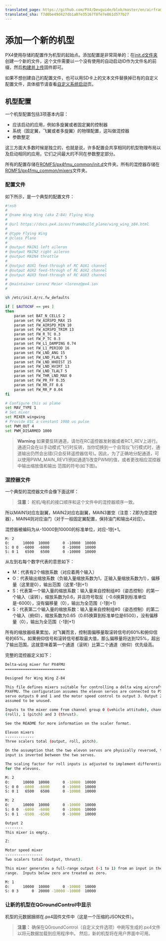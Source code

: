 ```yaml
---
translated_page: https://github.com/PX4/Devguide/blob/master/en/airframes/adding_a_new_frame.md
translated_sha: f7d0be49d427db1a07e35167f8fe7e861d577b27
---
```


# 添加一个新的机型


PX4使用存储的配置作为机型的起始点。添加配置是非常简单的：在[init.d文件夹](https://github.com/PX4/Firmware/tree/master/ROMFS/px4fmu_common/init.d)创建一个新的文件，这个文件需要以一个没有使用的自动启动ID作为文件名的前缀，然后[构建并上传](../setup/building_px4.md)固件即可。

如果不想创建自己的配置文件，也可以用SD卡上的文本文件替换掉已有的自定义配置文件，具体细节请查看[自定义系统启动](../concept/system_startup.md)页。

## 机型配置

一个机型配置包括3项基本内容：

- 应该启动的应用，例如多旋翼或者固定翼的控制器
- 系统（固定翼，飞翼或者多旋翼）的物理配置，这叫做混控器
- 参数整定

这三方面大多数时候是独立的，也就是说，许多配置会共享相同的机型物理布局以及启动相同的应用，它们之间最大的不同在参数整定部分。

所有的配置存储在[ROMFS/px4fmu_common/init.d](https://github.com/PX4/Firmware/tree/master/ROMFS/px4fmu_common/init.d)文件夹。所有的混控器存储在[ROMFS/px4fmu_common/mixers](https://github.com/PX4/Firmware/tree/master/ROMFS/px4fmu_common/mixers)文件夹。

### 配置文件

如下所示，是一个典型的配置文件：

```bash
#!nsh
#
# @name Wing Wing (aka Z-84) Flying Wing
#
# @url https://docs.px4.io/en/framebuild_plane/wing_wing_z84.html
#
# @type Flying Wing
# @class Plane
#
# @output MAIN1 left aileron
# @output MAIN2 right aileron
# @output MAIN4 throttle
#
# @output AUX1 feed-through of RC AUX1 channel
# @output AUX2 feed-through of RC AUX2 channel
# @output AUX3 feed-through of RC AUX3 channel
#
# @maintainer Lorenz Meier <lorenz@px4.io>
#

sh /etc/init.d/rc.fw_defaults

if [ $AUTOCNF == yes ]
then
	param set BAT_N_CELLS 2
	param set FW_AIRSPD_MAX 15
	param set FW_AIRSPD_MIN 10
	param set FW_AIRSPD_TRIM 13
	param set FW_R_TC 0.3
	param set FW_P_TC 0.3
	param set FW_L1_DAMPING 0.74
	param set FW_L1_PERIOD 16
	param set FW_LND_ANG 15
	param set FW_LND_FLALT 5
	param set FW_LND_HHDIST 15
	param set FW_LND_HVIRT 13
	param set FW_LND_TLALT 5
	param set FW_THR_LND_MAX 0
	param set FW_PR_FF 0.35
	param set FW_RR_FF 0.6
	param set FW_RR_P 0.04
fi

# Configure this as plane
set MAV_TYPE 1
# Set mixer
set MIXER wingwing
# Provide ESC a constant 1000 us pulse
set PWM_OUT 4
set PWM_DISARMED 1000
```
> **Warning** 如果要反转通道，请勿在RC遥控器发射器或者RC1_REV上进行。通道只会在以手动模式飞行时反转，当你切换到一个自驾仪飞行模式时，通道输出仍然会出错(只会反转遥控器信号)。因此，为了正确地分配通道，可以使用PWM_MAIN_REV1(例如通道1)改变PWM的值，或者更改相应混控器中输出缩放值和输出 范围的符号(如下图)。

### 混控器文件

一个典型的混控器文件会像下面这样：

> **注意：** 舵机/电机的接口顺序和这个文件中的混控器顺序一致。


所以MAIN1对应左副翼，MAIN2对应右副翼，MAIN3置空（注意：Z即为空混控器），MAIN4则对应油门（对于一般固定翼配置，保持油门和输出4对应）。

混控器被编码为从-10000到10000的标准单位，对应-1到+1。

```
M: 2
O:      10000  10000      0 -10000  10000
S: 0 0  -6000  -6000      0 -10000  10000
S: 0 1   6500   6500      0 -10000  10000
```

从左到右每个数字代表的意思如下：

- M：代表有2个缩放系数（对应着两个输入）
- O：代表输出缩放系数（负输入量缩放系数为1，正输入量缩放系数为1），偏移量（这里是0），输出范围（这里-1到+1）
- S：代表第一个输入量的缩放系数：输入量来自控制组#0（姿态控制）的第一个输入（滚转），缩放系数为0.6，并且符号取反（-0.6换算到标准单位是-6000），没有偏移量（0），输出为全范围（-1到+1）
- S：代表第二个输入量的缩放系数：输入量来自控制组#0（姿态控制）的第二个输入（俯仰），缩放系数为0.65（0.65换算到标准单位是6500），没有偏移量（0），输出为全范围（-1到+1）

所有的缩放器结果累加，对飞翼而言，控制面偏移量取滚转信号的60%和俯仰信号的65%。如果俯仰信号和滚转信号都取最大值，那么偏移量将达到125%，超出了输出范围，这就意味着第一个通道（滚转）比第二个通道（俯仰）优先级高。

完整的混控器定义如下：

```bash
Delta-wing mixer for PX4FMU
===========================

Designed for Wing Wing Z-84

This file defines mixers suitable for controlling a delta wing aircraft using
PX4FMU. The configuration assumes the elevon servos are connected to PX4FMU
servo outputs 0 and 1 and the motor speed control to output 3. Output 2 is
assumed to be unused.

Inputs to the mixer come from channel group 0 (vehicle attitude), channels 0
(roll), 1 (pitch) and 3 (thrust).

See the README for more information on the scaler format.

Elevon mixers
-------------
Three scalers total (output, roll, pitch).

On the assumption that the two elevon servos are physically reversed, the pitch
input is inverted between the two servos.

The scaling factor for roll inputs is adjusted to implement differential travel
for the elevons.

M: 2
O:      10000  10000      0 -10000  10000
S: 0 0  -6000  -6000      0 -10000  10000
S: 0 1   6500   6500      0 -10000  10000

M: 2
O:      10000  10000      0 -10000  10000
S: 0 0  -6000  -6000      0 -10000  10000
S: 0 1  -6500  -6500      0 -10000  10000

Output 2
--------
This mixer is empty.

Z:

Motor speed mixer
-----------------
Two scalers total (output, thrust).

This mixer generates a full-range output (-1 to 1) from an input in the (0 - 1)
range.  Inputs below zero are treated as zero.

M: 1
O:      10000  10000      0 -10000  10000
S: 0 3      0  20000 -10000 -10000  10000
```

### 让新的机型在QGroundControl中显示

机型的元数据捆绑在.px4固件文件中（这是一个压缩的JSON文件）。

> **注意：** 确保在QGroundControl（自定义文件选项）中刷写生成的.px4文件以将元数据加载到应用程序中。 然后，新的机型将在用户界面中可用。